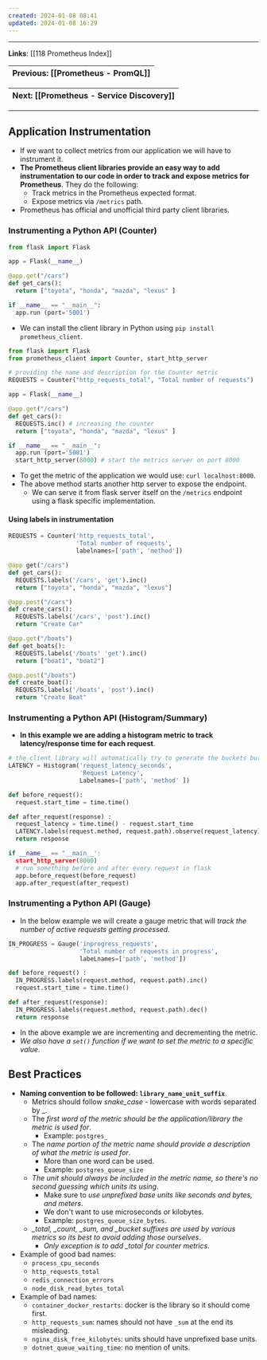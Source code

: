 ```yaml
---
created: 2024-01-08 08:41
updated: 2024-01-08 16:29
---
```

---
**Links**: [[118 Prometheus Index]]

| Previous: [[Prometheus - PromQL]] |
|-|

| Next: [[Prometheus - Service Discovery]] |
|-|

---
## Application Instrumentation
- If we want to collect metrics from our application we will have to instrument it.
- **The Prometheus client libraries provide an easy way to add instrumentation to our code in order to track and expose metrics for Prometheus**. They do the following:
	- Track metrics in the Prometheus expected format.
	- Expose metrics via `/metrics` path.
- Prometheus has official and unofficial third party client libraries.

### Instrumenting a Python API (Counter)
```python title:"example python flask api for instrumentation" fold
from flask import Flask

app = Flask(__name__)

@app.get("/cars")
def get_cars():
  return ["toyota", "honda", "mazda", "lexus" ]

if __name__ == "__main__":
  app.run (port='5001')
```

- We can install the client library in Python using `pip install prometheus_client`.

```python title:"initializing the counter metric" fold
from flask import Flask
from prometheus_client import Counter, start_http_server

# providing the name and description for the Counter metric
REQUESTS = Counter("http_requests_total", "Total number of requests")

app = Flask(__name__)

@app.get("/cars")
def get_cars():
  REQUESTS.inc() # increasing the counter
  return ["toyota", "honda", "mazda", "lexus" ]

if __name__ == "__main__":
  app.run (port='5001')
  start_http_server(8000) # start the metrics server on port 8000
```

- To get the metric of the application we would use: `curl localhost:8000`.
- The above method starts another http server to expose the endpoint. 
	- We can serve it from flask server itself on the `/metrics` endpoint using a flask specific implementation.

#### Using labels in instrumentation
```python title:"using labels with metrics" fold
REQUESTS = Counter('http_requests_total', 
				   'Total number of requests', 
				   labelnames=['path', 'method'])

@app get("/cars")
def get_cars():
  REQUESTS.labels('/cars', 'get').inc()
  return ["toyota", "honda", "mazda", "lexus"]

@app.post("/cars")
def create_cars():
  REQUESTS.labels('/cars', 'post').inc()
  return "Create Car"

@app.get("/boats")
def get_boats():
  REQUESTS.labels('/boats' 'get').inc()
  return ["boat1", "boat2"]

@app.post("/boats")
def create_boat():
  REQUESTS.labels('/boats', 'post').inc()
  return "Create Boat"
```

### Instrumenting a Python API (Histogram/Summary)

- **In this example we are adding a histogram metric to track latency/response time for each request**.

```python title:"histogram/summary API instrumentation" fold
# the client library will automatically try to generate the buckets but we can also specify it manually.
LATENCY = Histogram('request_latency_seconds', 
					'Request Latency',
					Labelnames=['path', 'method' ])

def before_request():
  request.start_time = time.time()

def after_request(response) :
  request_latency = time.time() - request.start_time
  LATENCY.labels(request.method, request.path).observe(request_latency)
  return response

if __name__ == "__main__':
  start_http_server(8000)
  # run something before and after every request in flask
  app.before_request(before_request)
  app.after_request(after_request)
```

### Instrumenting a Python API (Gauge)
- In the below example we will create a gauge metric that will *track the number of active requests getting processed*.

```python title:"gauge pythone API instrumentation" fold
IN_PROGRESS = Gauge('inprogress_requests',
					'Total number of requests in progress',
					labeLnames=['path', 'method'])

def before_request() :
  IN_PROGRESS.labels(request.method, request.path).inc()
  request.start_time = time.time()

def after_request(response):
  IN_PROGRESS.labels(request.method, request.path).dec()
  return response
```

- In the above example we are incrementing and decrementing the metric.
- *We also have a `set()` function if we want to set the metric to a specific value*.

## Best Practices
- **Naming convention to be followed: `library_name_unit_suffix`**.
	- Metrics should follow *snake_case* - lowercase with words separated by \_.
	- The *first word of the metric should be the application/library the metric is used for*.
		- Example: `postgres_`
	- The *name portion of the metric name should provide a description of what the metric is used for*. 
		- More than one word can be used.
		- Example: `postgres_queue_size`
	- *The unit should always be included in the metric name, so there's no second guessing which units its using*.
		- Make sure to *use unprefixed base units like seconds and bytes, and meters*. 
		- We don't want to use microseconds or kilobytes.
		- Example: `postgres_queue_size_bytes`.
	- *\_total, \_count, \_sum, and \_bucket suffixes are used by various metrics so its best to avoid adding those ourselves*.
		- *Only exception is to add \_total for counter metrics*.
- Example of good bad names:
	- `process_cpu_seconds`
	- `http_requests_total`
	- `redis_connection_errors`
	- `node_disk_read_bytes_total`
- Example of bad names:
	- `container_docker_restarts`: docker is the library so it should come first.
	- `http_requests_sum`: names should not have `_sum` at the end its misleading.
	- `nginx_disk_free_kilobytes`: units should have unprefixed base units.
	- `dotnet_queue_waiting_time`: no mention of units.